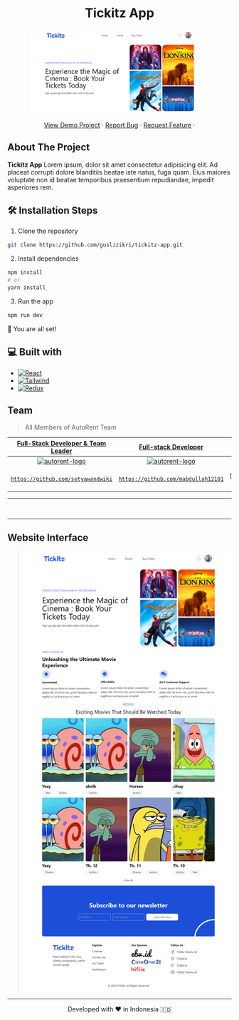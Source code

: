 <h1 align="center">
  Tickitz App
</h1>

<p align="center"><img src="./src/assets/img/tickitz-app.png" width="400px" alt="Tickitz" /></p>

<p align="center">
    <a href="https://www.fazztrack.com/" target="blank">View Demo Project</a>
    ·
    <a href="https://github.com/guslizikri/Zwallet/issues" target="blank">Report Bug</a>
    ·
    <a href="https://github.com/guslizikri/Zwallet/pulls">Request Feature</a>
    ·
</p>

## About The Project

 <p>
 <strong>Tickitz App</strong> Lorem ipsum, dolor sit amet consectetur adipisicing elit. Ad placeat corrupti dolore blanditiis beatae iste natus, fuga quam. Eius maiores voluptate non id beatae temporibus praesentium repudiandae, impedit asperiores rem.
 </p>

## 🛠️ Installation Steps

1. Clone the repository

```bash
git clone https://github.com/guslizikri/tickitz-app.git
```

2. Install dependencies

```bash
npm install
# or
yarn install
```

3. Run the app

```bash
npm run dev
```

🌟 You are all set!

## 💻 Built with

- [![React][React.js]][React-url]
- [![Tailwind][Tailwind-CSS]][Tailwind-url]
- [![Redux][Redux]][Redux-url]

## Team

> All Members of AutoRent Team

|                                   <a href="#" target="_blank">**Full-Stack Developer & Team Leader**</a>                                    |                                             <a href="#" target="_blank">**Full-stack Developer**</a>                                              |                                            <a href="#" target="_blank">**Back-End Developer**</a>                                             |                                                <a href="#" target="_blank">**Front-End Developer**</a>                                                |                                       <a href="#" target="_blank">**Front-End Developer**</a>                                       |                                             <a href="#" target="_blank">**Front-End Developer**</a>                                             |                                         <a href="#" target="_blank">**Front-End Developer**</a>                                         |                                         <a href="#" target="_blank">**Front-End Developer**</a>                                         |
| :-----------------------------------------------------------------------------------------------------------------------------------------: | :-----------------------------------------------------------------------------------------------------------------------------------------------: | :-------------------------------------------------------------------------------------------------------------------------------------------: | :---------------------------------------------------------------------------------------------------------------------------------------------------: | :---------------------------------------------------------------------------------------------------------------------------------: | :---------------------------------------------------------------------------------------------------------------------------------------------: | :-------------------------------------------------------------------------------------------------------------------------------------: | :-------------------------------------------------------------------------------------------------------------------------------------: |
| [<img src="https://avatars.githubusercontent.com/u/44898840" alt="autorent-logo" width="96" height="96">](https://github.com/setyawandwiki) | [<img src="https://avatars.githubusercontent.com/u/111334061?v=4" alt="autorent-logo" width="96" height="96">](https://github.com/mabdullah12101) |    [<img src ="https://avatars.githubusercontent.com/u/88246152?v=4" alt="avatar" width="96" height="96">](https://github.com/graciasvito)    |     [<img src="https://avatars.githubusercontent.com/u/102915785?v=4" alt="avatar" width="96" height="96">)](https://github.com/IrfanAlfiansyah)      | [<img width="96" height="96" alt="avatar" src="https://avatars.githubusercontent.com/u/101547733?v=4">)](https://github.com/Fhmi00) |    [<img width="96" height="96" alt="avatar" src="https://avatars.githubusercontent.com/u/109788771?v=4">](https://github.com/KevinReyhanW)     |   [<img width="96" height="96" alt="avatar" src="https://avatars.githubusercontent.com/u/74675235?v=4">](https://github.com/azkar-sh)   |   [<img width="96" height="96" alt="avatar" src="https://avatars.githubusercontent.com/u/33439031?v=4">](https://github.com/vvahyudi)   |
|             <a href="https://github.com/collab2/Vehicle-rental-frontend" target="_blank">`https://github.com/setyawandwiki`</a>             |                        <a href="https://github.com/mabdullah12101" target="_blank">`https://github.com/mabdullah12101`</a>                        | <a href="https://github.com/graciasvito/vechicle-rental-backend" target="_blank">`https://github.com/graciasvito/vechicle-rental-backend`</a> | <a href="https://github.com/IrfanAlfiansyah/Vehicle-rental-frontend" target="_blank">`https://github.com/IrfanAlfiansyah/Vehicle-rental-frontend`</a> | <a href="https://github.com/Fhmi00/Vehicle-rental-frontend" target="_blank">`https://github.com/Fhmi00/Vehicle-rental-frontend`</a> | <a href="https://github.com/KevinReyhanW/Vehicle-rental-frontend" target="_blank">`https://github.com/KevinReyhanW/Vehicle-rental-frontend`</a> | <a href="https://github.com/azkar-sh/Vehicle-rental-frontend" target="_blank">`https://github.com/azkar-sh/Vehicle-rental-frontend`</a> | <a href="https://github.com/vvahyudi/Vehicle-rental-frontend" target="_blank">`https://github.com/vvahyudi/Vehicle-rental-frontend`</a> |

---

<br/>

<hr>

## Website Interface

> <img src="./src/assets/img/Tickitz-app-home.png" width="946px" alt="Tickitz" />

<hr>
<p align="center">
Developed with ❤️ in Indonesia 	🇮🇩
</p>

<!-- MARKDOWN LINKS & IMAGES -->
<!-- https://www.markdownguide.org/basic-syntax/#reference-style-links -->

[React.js]: https://img.shields.io/badge/React-20232A?style=for-the-badge&logo=react&logoColor=61DAFB
[React-url]: https://reactjs.org/
[Tailwind-CSS]: https://img.shields.io/badge/tailwindcss-%2338B2AC.svg?style=for-the-badge&logo=tailwind-css&logoColor=white
[Tailwind-url]: https://tailwindcss.com/
[Redux]: https://img.shields.io/badge/redux-%23593d88.svg?style=for-the-badge&logo=redux&logoColor=white
[Redux-url]: https://redux.js.org/
